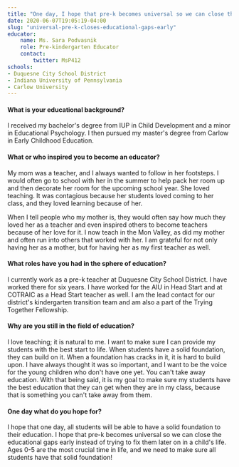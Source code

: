 ```yaml
---
title: "One day, I hope that pre-k becomes universal so we can close the educational gaps early instead of trying to fix them later on in a child's life"
date: 2020-06-07T19:05:19-04:00
slug: "universal-pre-k-closes-educational-gaps-early"
educator:
    name: Ms. Sara Podvasnik
    role: Pre-kindergarten Educator
    contact:
        twitter: MsP412
schools:
- Duquesne City School District
- Indiana University of Pennsylvania
- Carlow University
---
```


#### What is your educational background?

I received my bachelor's degree from IUP in Child Development and a minor in Educational Psychology. I then pursued my master's degree from Carlow in Early Childhood Education.

#### What or who inspired you to become an educator?

My mom was a teacher, and I always wanted to follow in her footsteps. I would often go to school with her in the summer to help pack her room up and then decorate her room for the upcoming school year. She loved teaching. It was contagious because her students loved coming to her class, and they loved learning because of her.

When I tell people who my mother is, they would often say how much they loved her as a teacher and even inspired others to become teachers because of her love for it. I now teach in the Mon Valley, as did my mother and often run into others that worked with her. I am grateful for not only having her as a mother, but for having her as my first teacher as well.

#### What roles have you had in the sphere of education?

I currently work as a pre-k teacher at Duquesne City School District. I have worked there for six years. I have worked for the AIU in Head Start and at COTRAIC as a Head Start teacher as well. I am the lead contact for our district's kindergarten transition team and am also a part of the Trying Together Fellowship.

#### Why are you still in the field of education?

I love teaching; it is natural to me. I want to make sure I can provide my students with the best start to life. When students have a solid foundation, they can build on it. When a foundation has cracks in it, it is hard to build upon. I have always thought it was so important, and I want to be the voice for the young children who don't have one yet. You can't take away education. With that being said, it is my goal to make sure my students have the best education that they can get when they are in my class, because that is something you can't take away from them.

#### One day what do you hope for?

I hope that one day, all students will be able to have a solid foundation to their education. I hope that pre-k becomes universal so we can close the educational gaps early instead of trying to fix them later on in a child's life. Ages 0-5 are the most crucial time in life, and we need to make sure all students have that solid foundation!
